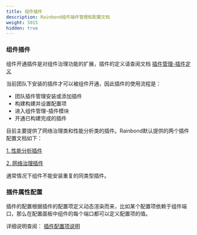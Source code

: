 ```yaml
---
title: 组件插件
description: Rainbond组件插件管理和配置文档
weight: 5015
hidden: true
---
```


### 组件插件

组件开通插件是对组件治理功能的扩展，插件的定义请查阅文档 [插件管理-插件定义](/docs/user-manual/plugin-manage/plugin-manage/)

当前团队下安装的插件才可以被组件开通，因此插件的使用流程是：

* 团队插件管理安装或添加插件
* 构建构建并设置配置项
* 进入组件管理-插件模块
* 开通已构建完成的插件

目前主要提供了网络治理类和性能分析类的插件。Rainbond默认提供的两个插件配置文档如下：

[1. 性能分析插件](/docs/user-manual/plugin-manage/tcm-plugin/)

[2. 网络治理插件](/docs/user-manual/plugin-manage/mesh-plugin/)

通常情况下组件不能安装重复的同类型插件。

### 插件属性配置

插件的配置根据插件的配置项定义动态渲染而来，比如某个配置项依赖于组件端口，那么在配置面板中组件的每个端口都可以定义配置项的值。

详细说明查阅： [插件配置项说明](/docs/user-manual/plugin-manage/plugin-manage/)
